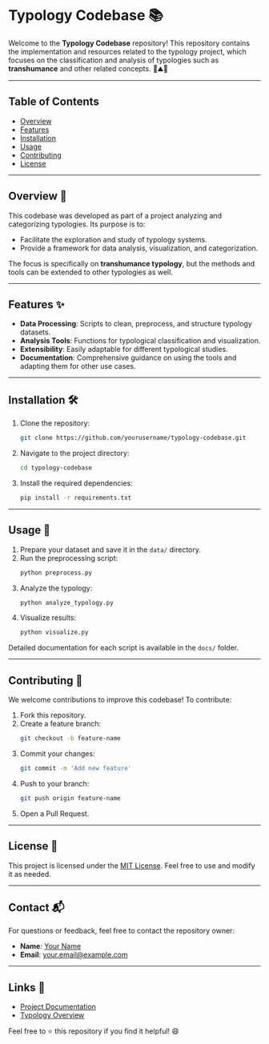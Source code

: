 # Typology Codebase 📚

Welcome to the **Typology Codebase** repository! This repository contains the implementation and resources related to the typology project, which focuses on the classification and analysis of typologies such as **transhumance** and other related concepts. 🐄⛰️🌾

---

## Table of Contents
- [Overview](#overview)
- [Features](#features)
- [Installation](#installation)
- [Usage](#usage)
- [Contributing](#contributing)
- [License](#license)

---

## Overview 📝
This codebase was developed as part of a project analyzing and categorizing typologies. Its purpose is to:
- Facilitate the exploration and study of typology systems.
- Provide a framework for data analysis, visualization, and categorization.

The focus is specifically on **transhumance typology**, but the methods and tools can be extended to other typologies as well.

---

## Features ✨
- **Data Processing**: Scripts to clean, preprocess, and structure typology datasets.
- **Analysis Tools**: Functions for typological classification and visualization.
- **Extensibility**: Easily adaptable for different typological studies.
- **Documentation**: Comprehensive guidance on using the tools and adapting them for other use cases.

---

## Installation 🛠️
1. Clone the repository:
    ```bash
    git clone https://github.com/yourusername/typology-codebase.git
    ```
2. Navigate to the project directory:
    ```bash
    cd typology-codebase
    ```
3. Install the required dependencies:
    ```bash
    pip install -r requirements.txt
    ```

---

## Usage 🚀
1. Prepare your dataset and save it in the `data/` directory.
2. Run the preprocessing script:
    ```bash
    python preprocess.py
    ```
3. Analyze the typology:
    ```bash
    python analyze_typology.py
    ```
4. Visualize results:
    ```bash
    python visualize.py
    ```

Detailed documentation for each script is available in the `docs/` folder.

---

## Contributing 🤝
We welcome contributions to improve this codebase! To contribute:
1. Fork this repository.
2. Create a feature branch:
    ```bash
    git checkout -b feature-name
    ```
3. Commit your changes:
    ```bash
    git commit -m 'Add new feature'
    ```
4. Push to your branch:
    ```bash
    git push origin feature-name
    ```
5. Open a Pull Request.

---

## License 📄
This project is licensed under the [MIT License](LICENSE). Feel free to use and modify it as needed.

---

## Contact 📬
For questions or feedback, feel free to contact the repository owner:
- **Name**: [Your Name](https://github.com/yourusername)
- **Email**: your.email@example.com

---

## Links 🔗
- [Project Documentation](docs/README.md)
- [Typology Overview](https://en.wikipedia.org/wiki/Typology)

Feel free to ⭐ this repository if you find it helpful! 😄
